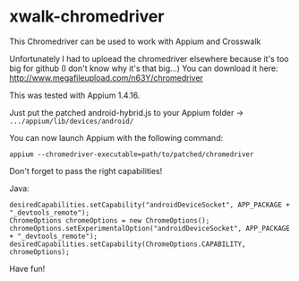 # xwalk-chromedriver
This Chromedriver can be used to work with Appium and Crosswalk

Unfortunately I had to uploead the chromedriver elsewhere because it's too big for github (I don't know why it's that big...)
You can download it here: http://www.megafileupload.com/n63Y/chromedriver

This was tested with Appium 1.4.16.

Just put the patched android-hybrid.js to your Appium folder -> `.../appium/lib/devices/android/`

You can now launch Appium with the following command:

`appium --chromedriver-executable=path/to/patched/chromedriver`

Don't forget to pass the right capabilities!

Java:

```
desiredCapabilities.setCapability("androidDeviceSocket", APP_PACKAGE + "_devtools_remote");
ChromeOptions chromeOptions = new ChromeOptions();
chromeOptions.setExperimentalOption("androidDeviceSocket", APP_PACKAGE + "_devtools_remote");
desiredCapabilities.setCapability(ChromeOptions.CAPABILITY, chromeOptions);
```

Have fun!

